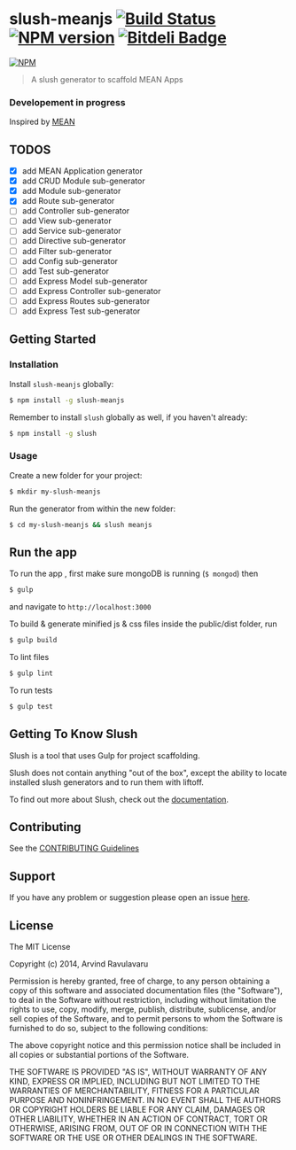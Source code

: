 # slush-meanjs [![Build Status](https://secure.travis-ci.org/arvindr21/slush-meanjs.png?branch=master)](https://travis-ci.org/arvindr21/slush-meanjs) [![NPM version](https://badge-me.herokuapp.com/api/npm/slush-meanjs.png)](http://badges.enytc.com/for/npm/slush-meanjs) [![Bitdeli Badge](https://d2weczhvl823v0.cloudfront.net/arvindr21/slush-meanjs/trend.png)](https://bitdeli.com/free "Bitdeli Badge")

[![NPM](https://nodei.co/npm/slush-meanjs.png?downloads=true&stars=true)](https://nodei.co/npm/slush-meanjs/)

> A slush generator to scaffold MEAN Apps

### Developement in progress

Inspired by [MEAN](http://meanjs.org/)

## TODOS
- [x] add MEAN Application generator
- [x] add CRUD Module sub-generator
- [x] add Module sub-generator
- [x] add Route sub-generator
- [ ] add Controller sub-generator
- [ ] add View sub-generator
- [ ] add Service sub-generator
- [ ] add Directive sub-generator
- [ ] add Filter sub-generator
- [ ] add Config sub-generator
- [ ] add Test sub-generator
- [ ] add Express Model sub-generator
- [ ] add Express Controller sub-generator
- [ ] add Express Routes sub-generator
- [ ] add Express Test sub-generator

## Getting Started

### Installation

Install `slush-meanjs` globally:

```bash
$ npm install -g slush-meanjs
```

Remember to install `slush` globally as well, if you haven't already:

```bash
$ npm install -g slush
```

### Usage

Create a new folder for your project:

```bash
$ mkdir my-slush-meanjs
```

Run the generator from within the new folder:

```bash
$ cd my-slush-meanjs && slush meanjs
```
## Run the app 

To run the app , first make sure mongoDB is running (```$ mongod```) then

```bash
$ gulp 
```
and navigate to ```http://localhost:3000```

To build & generate minified js & css files inside the public/dist folder, run

```bash
$ gulp build
```

To lint files

```bash
$ gulp lint
```

To run tests

```bash
$ gulp test
```

## Getting To Know Slush

Slush is a tool that uses Gulp for project scaffolding.

Slush does not contain anything "out of the box", except the ability to locate installed slush generators and to run them with liftoff.

To find out more about Slush, check out the [documentation](https://github.com/klei/slush).

## Contributing

See the [CONTRIBUTING Guidelines](https://github.com/arvindr21/slush-meanjs/blob/master/CONTRIBUTING.md)

## Support
If you have any problem or suggestion please open an issue [here](https://github.com/arvindr21/slush-meanjs/issues).

## License 

The MIT License

Copyright (c) 2014, Arvind Ravulavaru

Permission is hereby granted, free of charge, to any person
obtaining a copy of this software and associated documentation
files (the "Software"), to deal in the Software without
restriction, including without limitation the rights to use,
copy, modify, merge, publish, distribute, sublicense, and/or sell
copies of the Software, and to permit persons to whom the
Software is furnished to do so, subject to the following
conditions:

The above copyright notice and this permission notice shall be
included in all copies or substantial portions of the Software.

THE SOFTWARE IS PROVIDED "AS IS", WITHOUT WARRANTY OF ANY KIND,
EXPRESS OR IMPLIED, INCLUDING BUT NOT LIMITED TO THE WARRANTIES
OF MERCHANTABILITY, FITNESS FOR A PARTICULAR PURPOSE AND
NONINFRINGEMENT. IN NO EVENT SHALL THE AUTHORS OR COPYRIGHT
HOLDERS BE LIABLE FOR ANY CLAIM, DAMAGES OR OTHER LIABILITY,
WHETHER IN AN ACTION OF CONTRACT, TORT OR OTHERWISE, ARISING
FROM, OUT OF OR IN CONNECTION WITH THE SOFTWARE OR THE USE OR
OTHER DEALINGS IN THE SOFTWARE.

